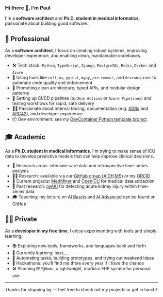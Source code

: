 ### Hi there 👋, I'm Paul

I'm a **software architect** and **Ph.D. student in medical informatics**, passionate about building good software.

## 💼 Professional

As a **software architect**, I focus on creating robust systems, improving developer experience, and enabling clean, maintainable codebases.

- 🛠️ Tech stack: `Python`, `TypeScript`, `Django`, `PostgreSQL`, `Redis`, `Docker` and `Azure`  
- 🧰 Using tools like `ruff`, `uv`, `pytest`, `mypy`, `pre-commit`, and `devcontainer` to automate code quality and enforcement  
- 🔄 Promoting clean architecture, typed APIs, and modular design patterns  
- 🚀 Setting up CI/CD pipelines (`GitHub Actions` or `Azure Pipelines`) and testing workflows for rapid, safe delivery  
- 🧑‍💻 Passionate about internal tooling, documentation (e.g. [ADRs](https://adr.github.io/) and [ARC42](https://docs.arc42.org/home/)), and developer experience  
- 📦 Dev environment: see my [DevContainer Python template project](https://github.com/Paul-B98/python-project-template)

## 🎓 Academic

As a **Ph.D. student in medical informatics**, I'm trying to make sense of ICU data to develop predictive models that can help improve clinical decisions.

- 🔬 Research areas: intensive care data and retrospective time-series analysis  
- 🧑‍🔬 Research: available via our [GitHub group (AIDH MS)](https://github.com/aidh-ms) or my [ORCID](https://orcid.org/0009-0002-8163-0989)  
- 🚧 Current projects: [MedMiner](https://github.com/aidh-ms/MedMiner) and [OpenICU](https://github.com/aidh-ms/OpenICU) for medical data extraction  
- 🧠 Past research: [pyAKI](https://github.com/aidh-ms/pyAKI) for detecting acute kidney injury within time-series data  
- 🎓 Teaching: my lecture on [AI Bascis](https://github.com/Paul-B98/lecture-ai-basics) and [AI Advanced](https://github.com/Paul-B98/lecture-ai-advanced) can be found on GitHub

## 🧑‍💻 Private

As a **developer in my free time**, I enjoy experimenting with tools and simply learning.

- 📚 Exploring new tools, frameworks, and languages back and forth  
- 📖 Currently learning: `Rust`, ...
- 🧪 Automating tasks, building prototypes, and trying out weekend ideas  
- 🏁 Hackathons: you’ll find me there every year if I have the chance  
- 🛠 Planning `ERP@Home`, a lightweight, modular ERP system for personal use


---
Thanks for stopping by — feel free to check out my projects or get in touch!